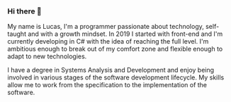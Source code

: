 ### Hi there 👋

My name is Lucas, I'm a programmer passionate about technology, self-taught and with a growth mindset. In 2019 I started with front-end and I'm currently developing in C# with the idea of ​​reaching the full level. I'm ambitious enough to break out of my comfort zone and flexible enough to adapt to new technologies.

I have a degree in Systems Analysis and Development and enjoy being involved in various stages of the software development lifecycle. My skills allow me to work from the specification to the implementation of the software.
